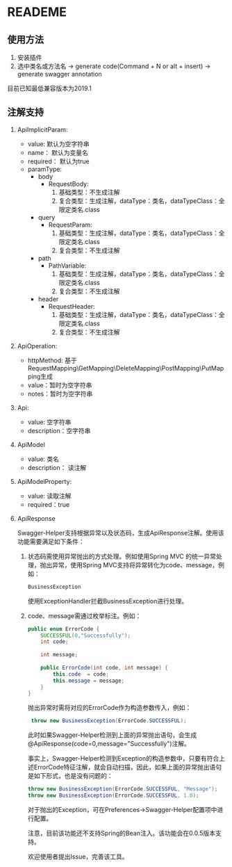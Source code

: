 # READEME

## 使用方法
1. 安装插件
2. 选中类名或方法名 -> generate code(Command + N or alt + insert) -> generate swagger annotation 

目前已知最低兼容版本为2019.1

## 注解支持

1. ApiImplicitParam:
    - value: 默认为空字符串
    - name： 默认为变量名
    - required： 默认为true
    - paramType:
        - body
            - RequestBody: 
                1. 基础类型：不生成注解
                2. 复合类型：生成注解，dataType：类名，dataTypeClass：全限定类名.class
        - query
            - RequestParam:
                1. 基础类型：生成注解，dataType：类名，dataTypeClass：全限定类名.class
                2. 复合类型：不生成注解
        - path
            - PathVariable:
                1. 基础类型：生成注解，dataType：类名，dataTypeClass：全限定类名.class
                2. 复合类型：不生成注解
        - header
            - RequestHeader:
                1. 基础类型：生成注解，dataType：类名，dataTypeClass：全限定类名.class
                2. 复合类型：不生成注解
                
2. ApiOperation:
    - httpMethod: 基于RequestMapping\GetMapping\DeleteMapping\PostMapping\PutMapping生成
    - value：暂时为空字符串
    - notes：暂时为空字符串
    
3. Api:
    - value: 空字符串
    - description：空字符串

4. ApiModel
    - value: 类名
    - description： 读注解
5. ApiModelProperty:
    - value: 读取注解
    - required：true
6. ApiResponse
    
    Swagger-Helper支持根据异常以及状态码，生成ApiResponse注解。使用该功能需要满足如下条件：
    1. 状态码需使用异常抛出的方式处理。例如使用Spring MVC 的统一异常处理，抛出异常，使用Spring MVC支持将异常转化为code、message，例如：
        ```java
       BusinessException
        ```
       使用ExceptionHandler拦截BusinessException进行处理。
    2. code、message需通过枚举标注。例如：
        ```java
        public enum ErrorCode {
            SUCCESSFUL(0,"Successfully");
            int code;
            
            int message;
            
            public ErrorCode(int code, int message) {
                this.code  = code;
                this.message = message;
            }
        }      
        ```
       抛出异常时需将对应的ErrorCode作为构造参数传入，例如：
       ```java
        throw new BusinessException(ErrorCode.SUCCESSFUL);
        ```
       此时如果Swagger-Helper检测到上面的异常抛出语句，会生成@ApiResponse(code=0,message="Successfully")注解。
       
       事实上，Swagger-Helper检测到Exception的构造参数中，只要有符合上述ErrorCode特征注解，就会自动扫描，因此，如果上面的异常抛出语句是如下形式，也是没有问题的：
       
       ```java
       throw new BusinessException(ErrorCode.SUCCESSFUL, "Message");
       throw new BusinessException(ErrorCode.SUCCESSFUL, 1.0);
       ```
       
        对于抛出的Exception，可在Preferences->Swagger-Helper配置项中进行配置。
        
        注意，目前该功能还不支持Spring的Bean注入。该功能会在0.0.5版本支持。
        
        欢迎使用者提出Issue，完善该工具。